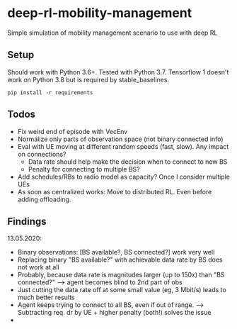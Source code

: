 # deep-rl-mobility-management

Simple simulation of mobility management scenario to use with deep RL

## Setup

Should work with Python 3.6+. Tested with Python 3.7. 
Tensorflow 1 doesn't work on Python 3.8 but is required by stable_baselines.

```
pip install -r requirements
```

## Todos

* Fix weird end of episode with VecEnv
* Normalize only parts of observation space (not binary connected info)
* Eval with UE moving at different random speeds (fast, slow). Any impact on connections?
    * Data rate should help make the decision when to connect to new BS
    * Penalty for connecting to multiple BS?
* Add schedules/RBs to radio model as capacity? Once I consider multiple UEs
* As soon as centralized works: Move to distributed RL. Even before adding offloading.

## Findings

13.05.2020:

* Binary observations: [BS available?, BS connected?] work very well
* Replacing binary "BS available?" with achievable data rate by BS does not work at all
* Probably, because data rate is magnitudes larger (up to 150x) than "BS connected?" --> agent becomes blind to 2nd part of obs
* Just cutting the data rate off at some small value (eg, 3 Mbit/s) leads to much better results
* Agent keeps trying to connect to all BS, even if out of range. --> Subtracting req. dr by UE + higher penalty (both!) solves the issue
* 
